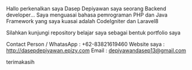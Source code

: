 Hallo perkenalkan saya Dasep Depiyawan saya seorang Backend developer... 
Saya menguasai bahasa pemrograman PHP dan Java
Framework yang saya kuasai adalah CodeIgniter dan Laravel8

Silahkan kunjungi repository belajar saya sebagai bentuk portfolio saya

Contact Person / WhatasApp : +62-83821619460
Website saya : http://dasepdepiyawan.epizy.com
Email   : depiyawandasep13@gmail.com

terimakasih
